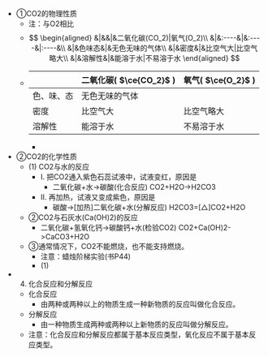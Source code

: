 - ①CO2的物理性质
	- 注：与O2相比
	-
	  $$
	  \begin{aligned}
	  &|&&|&二氧化碳(CO_2)|氧气(O_2)\\
	  &|&:----&|&:----&|:----&\\
	  &|&色味态&|&无色无味的气体\\
	  &|&密度&|&比空气大|比空气略大\\
	  &|&溶解性&|&能溶于水|不易溶于水
	  \end{aligned}
	  $$
	-
	  | | 二氧化碳( $\ce{CO_2}$ ) | 氧气( $\ce{O_2}$ ) |
	   |---|---|---|
	   | 色、味、态 | 无色无味的气体 |
	   | 密度 | 比空气大 | 比空气略大 |
	   | 溶解性 | 能溶于水 | 不易溶于水 |
		-
- ②CO2的化学性质
	- (1) CO2与水的反应
		- I. 把CO2通入紫色石蕊试液中，试液变红，原因是
			- 二氧化碳+水->碳酸(化合反应)
			  CO2+H2O->H2CO3
		- II. 再加热，试液又变成紫色，原因是
			- 碳酸->[加热]二氧化碳+水(分解反应)
			  H2CO3=[△]CO2+H2O
	- ②CO2与石灰水(Ca(OH)2)的反应
		- 二氧化碳+氢氧化钙->碳酸钙+水(检验CO2)
		  CO2+Ca(OH)2->CaCO3+H2O
	- ③通常情况下，CO2不能燃烧，也不能支持燃烧。
		- 注意：蜡烛阶梯实验(书P44)
		- (1)
-
  4. 化合反应和分解反应
	- 化合反应
		- 由两种或两种以上的物质生成一种新物质的反应叫做化合反应。
	- 分解反应
		- 由一种物质生成两种或两种以上新物质的反应叫做分解反应。
	- 注意：化合反应和分解反应都属于基本反应类型，氧化反应不属于基本反应类型。
